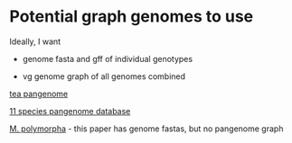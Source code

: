 # Potential graph genomes to use

Ideally, I want

- genome fasta and gff of individual genotypes

- vg genome graph of all genomes combined

[tea pangenome](https://www.tea-pangenome.cn/)

[11 species pangenome database](https://ngdc.cncb.ac.cn/plantpan/)

[M. polymorpha](https://www.nature.com/articles/s41588-024-02071-4) - this paper has genome fastas, but no pangenome graph
